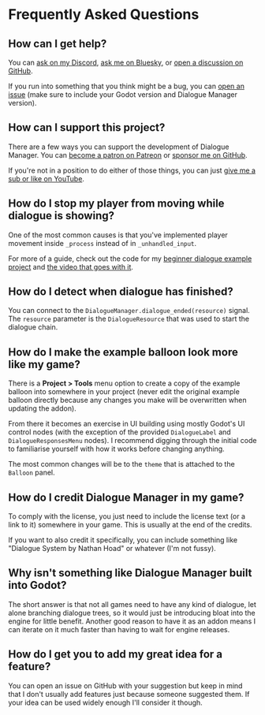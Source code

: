 # Frequently Asked Questions

## How can I get help?

You can [ask on my Discord](https://nathanhoad.net/discord), [ask me on Bluesky](https://bsky.app/profile/nathanhoad.net), or [open a discussion on GitHub](https://github.com/nathanhoad/godot_dialogue_manager/discussions).

If you run into something that you think might be a bug, you can [open an issue](https://github.com/nathanhoad/godot_dialogue_manager/issues) (make sure to include your Godot version and Dialogue Manager version).

## How can I support this project?

There are a few ways you can support the development of Dialogue Manager. You can [become a patron on Patreon](https://patreon.com/nathanhoad) or [sponsor me on GitHub](https://github.com/sponsors/nathanhoad).

If you're not in a position to do either of those things, you can just [give me a sub or like on YouTube](https://youtube.com/@nathan_hoad).

## How do I stop my player from moving while dialogue is showing?

One of the most common causes is that you've implemented player movement inside `_process` instead of in `_unhandled_input`.

For more of a guide, check out the code for my [beginner dialogue example project](https://github.com/nathanhoad/beginner_godot4_dialogue/blob/finished/characters/coco/coco.gd#L17) and [the video that goes with it](https://youtu.be/UhPFk8FSbd8).

## How do I detect when dialogue has finished?

You can connect to the `DialogueManager.dialogue_ended(resource)` signal. The `resource` parameter is the `DialogueResource` that was used to start the dialogue chain.

## How do I make the example balloon look more like my game?

There is a **Project > Tools** menu option to create a copy of the example balloon into somewhere in your project (never edit the original example balloon directly because any changes you make will be overwritten when updating the addon).

From there it becomes an exercise in UI building using mostly Godot's UI control nodes (with the exception of the provided `DialogueLabel` and `DialogueResponsesMenu` nodes). I recommend digging through the initial code to familiarise yourself with how it works before changing anything.

The most common changes will be to the `theme` that is attached to the `Balloon` panel.

## How do I credit Dialogue Manager in my game?

To comply with the license, you just need to include the license text (or a link to it) somewhere in your game. This is usually at the end of the credits.

If you want to also credit it specifically, you can include something like "Dialogue System by Nathan Hoad" or whatever (I'm not fussy).

## Why isn't something like Dialogue Manager built into Godot?

The short answer is that not all games need to have any kind of dialogue, let alone branching dialogue trees, so it would just be introducing bloat into the engine for little benefit. Another good reason to have it as an addon means I can iterate on it much faster than having to wait for engine releases.

## How do I get you to add my great idea for a feature?

You can open an issue on GitHub with your suggestion but keep in mind that I don't usually add features just because someone suggested them. If your idea can be used widely enough I'll consider it though.
